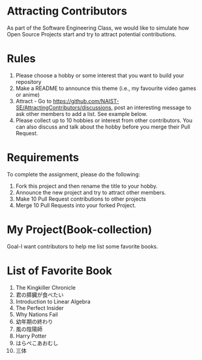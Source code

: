 # Attracting Contributors
As part of the Software Engineering Class, we would like to simulate how Open Source Projects start and try to attract potential contributions.

# Rules

1. Please choose a hobby or some interest that you want to build your repository
2. Make a README to announce this theme (i.e., my favourite video games or anime)
3. Attract - Go to https://github.com/NAIST-SE/AttractingContributors/discussions, post an interesting message to ask other members to add a list. See example below.
4. Please collect up to 10 hobbies or interest from other contributors. You can also discuss and talk about the hobby before you merge their Pull Request.

# Requirements
To complete the assignment, please do the following:
1. Fork this project and then rename the title to your hobby. 
2. Announce the new project and try to attract other members.
3. Make 10 Pull Request contributions to other projects
4. Merge 10 Pull Requests into your forked Project.

# My Project(Book-collection)
Goal-I want contributors to help me list some favorite books.

# List of Favorite Book
1. The Kingkiller Chronicle
2. 君の膵臓が食べたい
3. Introduction to Linear Algebra
4. The Perfect Insider
5. Why Nations Fail
6. 幼年期の終わり
7. 風の陰陽師
8. Harry Potter
9. はらぺこあおむし
10. 三体
